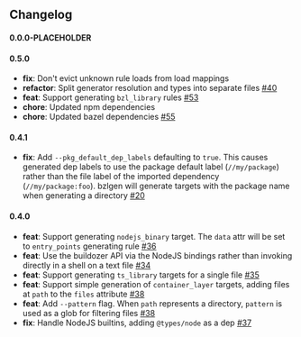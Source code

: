 ## Changelog

#### 0.0.0-PLACEHOLDER

#### 0.5.0

* **fix**: Don't evict unknown rule loads from load mappings
* **refactor**: Split generator resolution and types into separate files [#40](https://github.com/Evertz/bzlgen/issues/40)
* **feat**: Support generating `bzl_library` rules [#53](https://github.com/Evertz/bzlgen/pull/53)
* **chore**: Updated npm dependencies
* **chore**: Updated bazel dependencies [#55](https://github.com/Evertz/bzlgen/pull/55)

#### 0.4.1

* **fix**: Add `--pkg_default_dep_labels` defaulting to `true`. This causes generated dep labels to use the package default label (`//my/package`)
rather than the file label of the imported dependency (`//my/package:foo`). bzlgen will generate targets with the package name when generating a directory [#20](https://github.com/Evertz/bzlgen/issues/20)

#### 0.4.0

* **feat**: Support generating `nodejs_binary` target. The `data` attr will be set to `entry_points` generating rule [#36](https://github.com/Evertz/bzlgen/pull/36)
* **feat**: Use the buildozer API via the NodeJS bindings rather than invoking directly in a shell on a text file [#34](https://github.com/Evertz/bzlgen/pull/34)
* **feat**: Support generating `ts_library` targets for a single file [#35](https://github.com/Evertz/bzlgen/pull/35)
* **feat**: Support simple generation of `container_layer` targets, adding files at `path` to the `files` attribute [#38](https://github.com/Evertz/bzlgen/pull/38)
* **feat**: Add `--pattern` flag. When `path` represents a directory, `pattern` is used as a glob for filtering files [#38](https://github.com/Evertz/bzlgen/pull/38)
* **fix**: Handle NodeJS builtins, adding `@types/node` as a dep [#37](https://github.com/Evertz/bzlgen/pull/37)
